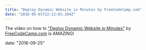 ```yaml
---
title: "Deploy Dynamic Website in Minutes by FreeCodeCamp.com"
date: "2016-05-01T22:12:03.284Z"
---
```


The video on how to ["Deploy Dynamic Website in Minutes"](https://www.youtube.com/watch?v=4AXDKWuY9QM)
by [FreeCodeCamp.com](http://FreeCodeCamp.com) is AMAZING!

date: "2016-09-25"
